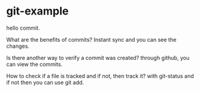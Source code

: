 # git-example
hello commit.

What are the benefits of commits?
Instant sync and you can see the changes.

Is there another way to verify a commit was created?
through github, you can view the commits.

How to check if a file is tracked and if not, then track it?
with git-status and if not then you can use git add.